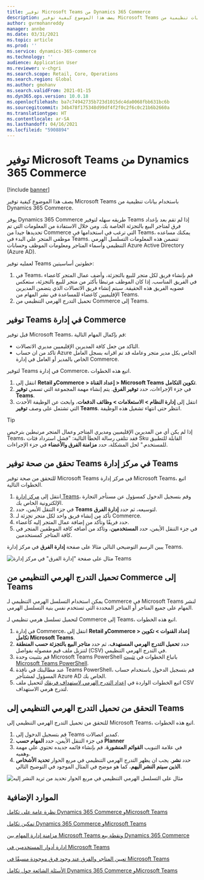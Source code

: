 ```yaml
---
title: توفير Microsoft Teams من Dynamics 365 Commerce
description: يصف هذا الموضوع كيفية توفير Microsoft Teams باستخدام بيانات تنظيمية من Dynamics 365 Commerce.
author: gvrmohanreddy
manager: annbe
ms.date: 03/31/2021
ms.topic: article
ms.prod: ''
ms.service: dynamics-365-commerce
ms.technology: ''
audience: Application User
ms.reviewer: v-chgri
ms.search.scope: Retail, Core, Operations
ms.search.region: Global
ms.author: gmohanv
ms.search.validFrom: 2021-01-15
ms.dyn365.ops.version: 10.0.18
ms.openlocfilehash: ba7c74942735b723d1015dc4da0068fbb631bc6b
ms.sourcegitcommit: 34b478f175348d99df4f2f0c2f6c0c21b6b2660a
ms.translationtype: HT
ms.contentlocale: ar-SA
ms.lasthandoff: 04/16/2021
ms.locfileid: "5908894"
---
```

# <a name="provision-microsoft-teams-from-dynamics-365-commerce"></a>توفير Microsoft Teams من Dynamics 365 Commerce

[!include [banner](includes/banner.md)]

يصف هذا الموضوع كيفية توفير Microsoft Teams باستخدام بيانات تنظيمية من Dynamics 365 Commerce.

يوفر Dynamics 365 Commerce طريقه سهله لتوفير Teams إذا لم تقم بعد بإعداد فرق لمتاجر البيع بالتجزئة الخاصة بك. ومن خلال الاستفادة من المعلومات التي تم تحديدها جيدا من Commerce التي ترغب في استخدامها في Teams، يمكنك مساعده موظفي المتجر علي البدء في Teams. تتضمن هذه المعلومات التسلسل الهرمي التنظيمي وأسماء المتاجر ومعلومات الموظف وحسابات Azure Active Directory (Azure AD). 

لعمليه توفير Teams خطوتين أساسيتين:

1. في Teams، قم بإنشاء فريق لكل متجر للبيع بالتجزئة، وأضف عمال المتجر كاعضاء في الفريق المناسب. إذا كان الموظف مرتبطا بأكثر من متجر للبيع بالتجزئة، ستعكس عضويه الفريق هذه الحقيقة. سيتم إنشاء فريق الاتصالات الذي يتضمن المديرين الإقليميين كاعضاء للمساعدة في نشر المهام من Teams.
1. تحميل التدرج الهرمي التنظيمي من Commerce إلى Teams.

## <a name="provision-teams-in-commerce-headquarters"></a>توفير Teams في إدارة Commerce

قبل توفير Microsoft Teams، قم بإكمال المهام التالية:

- التاكد من جعل كافة المديرين الإقليميين مديري الاتصالات.
- تاكد من ان حساب Azure الخاص بكل مدير متجر وعامله قد تم اقرانه بسجل العامل الخاص بالمدير أو العامل في إدارة Commerce.

لتوفير Teams في إدارة Commerce، اتبع هذه الخطوات.

1. انتقل إلى **Retail وCommerce \> إعداد القناة \> Microsoft Teams تكوين التكامل**.
1. في جزء الإجراءات، حدد **توفير الفرق**. يتم إنشاء مهمة المجموعة التي تسمي **توفير Teams**.
1. انتقل إلى **إدارة النظام \> الاستعلامات \> وظائف الدفعات**، وابحث عن الوظيفة الأحدث التي تشتمل على وصف **توفير Teams**. انتظر حتى انتهاء تشغيل هذه الوظيفة.

> [!TIP]
> إذا لم يكن أي من المديرين الإقليميين ومديري المتاجر وعمال المتجر مرتبطين بترخيص Teams، فقد تتلقى رسالة الخطأ التالية: "فشل استرداد فئات Sku القابلة للتطبيق للمستخدم." لحل المشكلة، حدد **مزامنة الفرق والأعضاء** في جزء الإجراءات.

<!-- ![Dynamics 365 Commerce - Teams integration configuration](media/D365-Commerce-Microsoft-Teams-Configuration_with_disclaimer.png)-->

## <a name="validate-teams-provisioning-in-the-teams-admin-center"></a>تحقق من صحة توفير Teams في مركز إدارة Teams

للتحقق من صحة توفير Microsoft Teams في مركز إدارة Microsoft Teams، اتبع الخطوات التالية.
    
1. انتقل إلى [مركز إدارة Teams](https://admin.teams.microsoft.com/)، وقم بتسجيل الدخول كمسؤول عن مستأجر التجارة الإلكترونية الخاص بك.
1. في جزء التنقل الأيمن، حدد **Teams** لتوسيعه، ثم حدد **إدارة الفرق**.
1. تأكد من إنشاء فريق واحد لكل متجر تجزئة لـ Commerce.
1. حدد فريقًا وتأكد من إضافة عمال المتجر إليه كأعضاء.
1. في جزء التنقل الأيمن، حدد **المستخدمين**، وتاكد من أضافه كافة الموظفين المتجر في كافة المتاجر كمستخدمين.

يبين الرسم التوضيحي التالي مثالا على صفحة **إدارة الفرق** في مركز إدارة Teams.

![مثال على صفحة "إدارة الفرق" في مركز إدارة Teams](media/Teams-FLW-Admin-Teams.png)

## <a name="upload-a-commerce-organizational-hierarchy-to-teams"></a>تحميل التدرج الهرمي التنظيمي من Commerce إلى Teams
    
يمكن استخدام التسلسل الهرمي التنظيمي لـ Commerce في Microsoft Teams لنشر المهام على جميع المتاجر أو المتاجر المحددة التي تستخدم نفس بنية التسلسل الهرمي.

لتحميل تسلسل هرمي تنظيمي لـ Commerce إلى Teams، اتبع هذه الخطوات.
    
1. في إدارة Commerce، انتقل إلى **Retail وCommerce \> إعداد القنوات \> تكوين تكامل Microsoft Teams**.
1. حدد **تحميل التدرج الهرمي المستهدف**، ثم حدد **متاجر البيع بالتجزئة حسب المنطقة** لتنزيل ملف قيم مفصوله بفواصل (CSV) في التدرج الهرمي التنظيمي.
1. قم بتثبيت وحدة Microsoft Teams PowerShell باتباع الخطوات في [تثبيت Microsoft Teams PowerShell](https://docs.microsoft.com/microsoftteams/teams-powershell-install).
1. عند مطالبتك في نافذة Teams PowerShell، قم بتسجيل الدخول باستخدام حساب المسؤول لمشتأجر Azure AD الخاص بك.
1. اتبع الخطوات الواردة في [إعداد التدرج الهرمي لاستهداف فريقك](https://docs.microsoft.com/microsoftteams/set-up-your-team-hierarchy) لتحميل ملف CSV لتدرج هرمي الاستهداف.

## <a name="verify-that-the-organizational-hierarchy-was-uploaded-to-teams"></a>التحقق من تحميل التدرج الهرمي التنظيمي إلى Teams

للتحقق من تحميل التدرج الهرمي التنظيمي إلى Microsoft Teams، اتبع هذه الخطوات.

1. قم بتسجيل الدخول إلى Teams كمدير اتصالات.
1. في جزء التنقل الأيمن، حدد **المهام حسب Planner**
1. في علامة التبويب **القوائم المنشورة**، قم بإنشاء قائمه جديده تحتوي علي مهمة وهميه.
1. حدد **نشر**. يجب ان يظهر التدرج الهرمي التنظيمي في مربع الحوار **تحديد الأشخاص الذين سيتم النشر اليهم**، كما هو موضح في المثال الموجود في التوضيح التالي.

![مثال على التسلسل الهرمي التنظيمي في مربع الحوار تحديد من تريد النشر إليه](media/Microsoft-teams-verify-org-hierarchy.png)

## <a name="additional-resources"></a>الموارد الإضافية

[نظرة عامة على تكامل Dynamics 365 Commerce وMicrosoft Teams](commerce-teams-integration.md)

[تمكين تكامل Dynamics 365 Commerce وMicrosoft Teams](enable-teams-integration.md)

[مزامنة إدارة المهام بين Microsoft Teams ونقطة بيع Dynamics 365 Commerce](synchronize-tasks-teams-pos.md)

[إدارة أدوار المستخدمين في Microsoft Teams](manage-user-roles-teams.md)

[تعيين المتاجر والفرق عند وجود فرق موجودة مسبقًا في Microsoft Teams](map-stores-existing-teams.md)

[الأسئلة الشائعة حول تكامل Dynamics 365 Commerce وMicrosoft Teams](teams-integration-faq.md)
